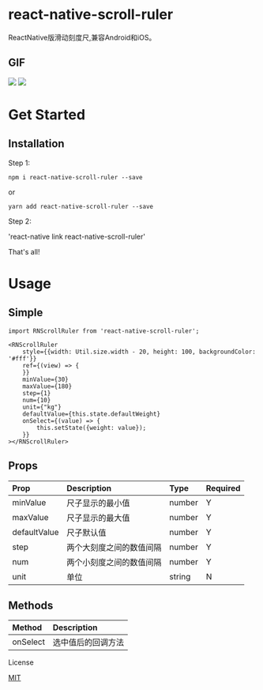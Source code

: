 # react-native-scroll-ruler
ReactNative版滑动刻度尺,兼容Android和iOS。

## GIF
![](https://github.com/shenhuniurou/react-native-scroll-ruler/blob/master/scroll-ruler-ios.gif)
![](https://github.com/shenhuniurou/react-native-scroll-ruler/blob/master/scroll-ruler-android.gif)

# Get Started

## Installation

Step 1:

`npm i react-native-scroll-ruler --save`

or 

`yarn add react-native-scroll-ruler --save`

Step 2:

'react-native link react-native-scroll-ruler'

That's all!

# Usage

## Simple

```
import RNScrollRuler from 'react-native-scroll-ruler';

<RNScrollRuler 
	style={{width: Util.size.width - 20, height: 100, backgroundColor: '#fff'}}
   	ref={(view) => {
   	}}
   	minValue={30}
   	maxValue={180}
   	step={1}
   	num={10}
   	unit={"kg"}
   	defaultValue={this.state.defaultWeight}
   	onSelect={(value) => {
       	this.setState({weight: value});
   	}}
></RNScrollRuler>
```

## Props

|Prop|Description|Type|Required|
|:---|:----|:---|:---|
|minValue|尺子显示的最小值|number|Y|
|maxValue|尺子显示的最大值|number|Y|
|defaultValue|尺子默认值|number|Y|
|step|两个大刻度之间的数值间隔|number|Y|
|num|两个小刻度之间的数值间隔|number|Y|
|unit|单位|string|N|

## Methods

|Method|Description|
|:---|:----|
|onSelect|选中值后的回调方法|


License

[MIT](https://github.com/shenhuniurou/react-native-scroll-ruler/blob/master/LICENSE)
